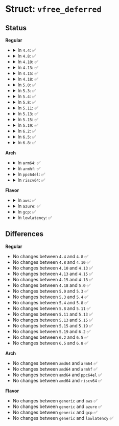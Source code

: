 # Struct: <code>vfree_deferred</code>

## Status
<b>Regular</b>
<ul>
<li>
<details>
<summary>In <code>4.4</code>: ✅</summary>

```c
struct vfree_deferred {
    struct llist_head list;
    struct work_struct wq;
};
```
</details>
</li>
<li>
<details>
<summary>In <code>4.8</code>: ✅</summary>

```c
struct vfree_deferred {
    struct llist_head list;
    struct work_struct wq;
};
```
</details>
</li>
<li>
<details>
<summary>In <code>4.10</code>: ✅</summary>

```c
struct vfree_deferred {
    struct llist_head list;
    struct work_struct wq;
};
```
</details>
</li>
<li>
<details>
<summary>In <code>4.13</code>: ✅</summary>

```c
struct vfree_deferred {
    struct llist_head list;
    struct work_struct wq;
};
```
</details>
</li>
<li>
<details>
<summary>In <code>4.15</code>: ✅</summary>

```c
struct vfree_deferred {
    struct llist_head list;
    struct work_struct wq;
};
```
</details>
</li>
<li>
<details>
<summary>In <code>4.18</code>: ✅</summary>

```c
struct vfree_deferred {
    struct llist_head list;
    struct work_struct wq;
};
```
</details>
</li>
<li>
<details>
<summary>In <code>5.0</code>: ✅</summary>

```c
struct vfree_deferred {
    struct llist_head list;
    struct work_struct wq;
};
```
</details>
</li>
<li>
<details>
<summary>In <code>5.3</code>: ✅</summary>

```c
struct vfree_deferred {
    struct llist_head list;
    struct work_struct wq;
};
```
</details>
</li>
<li>
<details>
<summary>In <code>5.4</code>: ✅</summary>

```c
struct vfree_deferred {
    struct llist_head list;
    struct work_struct wq;
};
```
</details>
</li>
<li>
<details>
<summary>In <code>5.8</code>: ✅</summary>

```c
struct vfree_deferred {
    struct llist_head list;
    struct work_struct wq;
};
```
</details>
</li>
<li>
<details>
<summary>In <code>5.11</code>: ✅</summary>

```c
struct vfree_deferred {
    struct llist_head list;
    struct work_struct wq;
};
```
</details>
</li>
<li>
<details>
<summary>In <code>5.13</code>: ✅</summary>

```c
struct vfree_deferred {
    struct llist_head list;
    struct work_struct wq;
};
```
</details>
</li>
<li>
<details>
<summary>In <code>5.15</code>: ✅</summary>

```c
struct vfree_deferred {
    struct llist_head list;
    struct work_struct wq;
};
```
</details>
</li>
<li>
<details>
<summary>In <code>5.19</code>: ✅</summary>

```c
struct vfree_deferred {
    struct llist_head list;
    struct work_struct wq;
};
```
</details>
</li>
<li>
<details>
<summary>In <code>6.2</code>: ✅</summary>

```c
struct vfree_deferred {
    struct llist_head list;
    struct work_struct wq;
};
```
</details>
</li>
<li>
<details>
<summary>In <code>6.5</code>: ✅</summary>

```c
struct vfree_deferred {
    struct llist_head list;
    struct work_struct wq;
};
```
</details>
</li>
<li>
<details>
<summary>In <code>6.8</code>: ✅</summary>

```c
struct vfree_deferred {
    struct llist_head list;
    struct work_struct wq;
};
```
</details>
</li>
</ul>
<b>Arch</b>
<ul>
<li>
<details>
<summary>In <code>arm64</code>: ✅</summary>

```c
struct vfree_deferred {
    struct llist_head list;
    struct work_struct wq;
};
```
</details>
</li>
<li>
<details>
<summary>In <code>armhf</code>: ✅</summary>

```c
struct vfree_deferred {
    struct llist_head list;
    struct work_struct wq;
};
```
</details>
</li>
<li>
<details>
<summary>In <code>ppc64el</code>: ✅</summary>

```c
struct vfree_deferred {
    struct llist_head list;
    struct work_struct wq;
};
```
</details>
</li>
<li>
<details>
<summary>In <code>riscv64</code>: ✅</summary>

```c
struct vfree_deferred {
    struct llist_head list;
    struct work_struct wq;
};
```
</details>
</li>
</ul>
<b>Flavor</b>
<ul>
<li>
<details>
<summary>In <code>aws</code>: ✅</summary>

```c
struct vfree_deferred {
    struct llist_head list;
    struct work_struct wq;
};
```
</details>
</li>
<li>
<details>
<summary>In <code>azure</code>: ✅</summary>

```c
struct vfree_deferred {
    struct llist_head list;
    struct work_struct wq;
};
```
</details>
</li>
<li>
<details>
<summary>In <code>gcp</code>: ✅</summary>

```c
struct vfree_deferred {
    struct llist_head list;
    struct work_struct wq;
};
```
</details>
</li>
<li>
<details>
<summary>In <code>lowlatency</code>: ✅</summary>

```c
struct vfree_deferred {
    struct llist_head list;
    struct work_struct wq;
};
```
</details>
</li>
</ul>

## Differences
<b>Regular</b>
<ul>
<li>
No changes between <code>4.4</code> and <code>4.8</code> ✅
</li>
<li>
No changes between <code>4.8</code> and <code>4.10</code> ✅
</li>
<li>
No changes between <code>4.10</code> and <code>4.13</code> ✅
</li>
<li>
No changes between <code>4.13</code> and <code>4.15</code> ✅
</li>
<li>
No changes between <code>4.15</code> and <code>4.18</code> ✅
</li>
<li>
No changes between <code>4.18</code> and <code>5.0</code> ✅
</li>
<li>
No changes between <code>5.0</code> and <code>5.3</code> ✅
</li>
<li>
No changes between <code>5.3</code> and <code>5.4</code> ✅
</li>
<li>
No changes between <code>5.4</code> and <code>5.8</code> ✅
</li>
<li>
No changes between <code>5.8</code> and <code>5.11</code> ✅
</li>
<li>
No changes between <code>5.11</code> and <code>5.13</code> ✅
</li>
<li>
No changes between <code>5.13</code> and <code>5.15</code> ✅
</li>
<li>
No changes between <code>5.15</code> and <code>5.19</code> ✅
</li>
<li>
No changes between <code>5.19</code> and <code>6.2</code> ✅
</li>
<li>
No changes between <code>6.2</code> and <code>6.5</code> ✅
</li>
<li>
No changes between <code>6.5</code> and <code>6.8</code> ✅
</li>
</ul>
<b>Arch</b>
<ul>
<li>
No changes between <code>amd64</code> and <code>arm64</code> ✅
</li>
<li>
No changes between <code>amd64</code> and <code>armhf</code> ✅
</li>
<li>
No changes between <code>amd64</code> and <code>ppc64el</code> ✅
</li>
<li>
No changes between <code>amd64</code> and <code>riscv64</code> ✅
</li>
</ul>
<b>Flavor</b>
<ul>
<li>
No changes between <code>generic</code> and <code>aws</code> ✅
</li>
<li>
No changes between <code>generic</code> and <code>azure</code> ✅
</li>
<li>
No changes between <code>generic</code> and <code>gcp</code> ✅
</li>
<li>
No changes between <code>generic</code> and <code>lowlatency</code> ✅
</li>
</ul>
